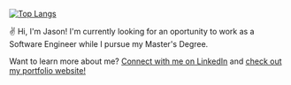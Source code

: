 
[![Top Langs](https://github-readme-stats.vercel.app/api/top-langs/?username=jasontuyen&langs_count=8)](https://github.com/anuraghazra/github-readme-stats)

✌ Hi, I'm Jason! I'm currently looking for an oportunity to work as a Software Engineer while I pursue my Master's Degree.

Want to learn more about me? [Connect with me on LinkedIn](https://www.linkedin.com/in/jason-tuyen/) and [check out my portfolio website!](https://www.jasontuyen.com/about)

